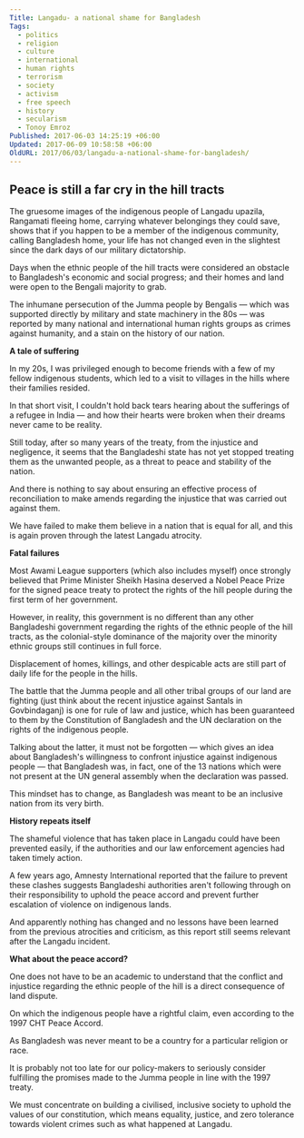```yaml
---
Title: Langadu- a national shame for Bangladesh
Tags:
  - politics
  - religion
  - culture
  - international
  - human rights
  - terrorism
  - society
  - activism
  - free speech
  - history
  - secularism
  - Tonoy Emroz
Published: 2017-06-03 14:25:19 +06:00
Updated: 2017-06-09 10:58:58 +06:00
OldURL: 2017/06/03/langadu-a-national-shame-for-bangladesh/
---
```


<h2 class="excerpt FBIA">Peace is still a far cry in the hill tracts</h2>
<div class="fb-quote fb_iframe_widget"></div>
<div class="text">
<p class="p1">The gruesome images of the indigenous people of Langadu upazila, Rangamati fleeing home, carrying whatever belongings they could save, shows that if you happen to be a member of the indigenous community, calling Bangladesh home, your life has not changed even in the slightest since the dark days of our military dictatorship.</p>
<p class="p3">Days when the ethnic people of the hill tracts were considered an obstacle to Bangladesh's economic and social progress; and their homes and land were open to the Bengali majority to grab.</p>
<p class="p3">The inhumane persecution of the Jumma people by Bengalis — which was supported directly by military and state machinery in the 80s — was reported by many national and international human rights groups as crimes against humanity, and a stain on the history of our nation.</p>
<p class="p4"><b>A tale of suffering</b></p>
<p class="p2">In my 20s, I was privileged enough to become friends with a few of my fellow indigenous students, which led to a visit to villages in the hills where their families resided.</p>
<p class="p3">In that short visit, I couldn't hold back tears hearing about the sufferings of a refugee in India — and how their hearts were broken when their dreams never came to be reality.</p>
<p class="p3">Still today, after so many years of the treaty, from the injustice and negligence, it seems that the Bangladeshi state has not yet stopped treating them as the unwanted people, as a threat to peace and stability of the nation.</p>
<p class="p3">And there is nothing to say about ensuring an effective process of reconciliation to make amends regarding the injustice that was carried out against them.</p>
<p class="p3">We have failed to make them believe in a nation that is equal for all, and this is again proven through the latest Langadu atrocity.</p>
<p class="p4"><b>Fatal failures</b></p>

<div class="fb-quote fb_iframe_widget"></div>
<p class="p2">Most Awami League supporters (which also includes myself) once strongly believed that Prime Minister Sheikh Hasina deserved a Nobel Peace Prize for the signed peace treaty to protect the rights of the hill people during the first term of her government.</p>
<p class="p3">However, in reality, this government is no different than any other Bangladeshi government regarding the rights of the ethnic people of the hill tracts, as the colonial-style dominance of the majority over the minority ethnic groups still continues in full force.</p>
<p class="p3">Displacement of homes, killings, and other despicable acts are still part of daily life for the people in the hills.</p>
<p class="p3">The battle that the Jumma people and all other tribal groups of our land are fighting (just think about the recent injustice against Santals in Govbindaganj) is one for rule of law and justice, which has been guaranteed to them by the Constitution of Bangladesh and the UN declaration on the rights of the indigenous people.</p>
<p class="p3">Talking about the latter, it must not be forgotten — which gives an idea about Bangladesh's willingness to confront injustice against indigenous people — that Bangladesh was, in fact, one of the 13 nations which were not present at the UN general assembly when the declaration was passed.</p>
<p class="p3">This mindset has to change, as Bangladesh was meant to be an inclusive nation from its very birth.</p>
<p class="p4"><b>History repeats itself</b></p>
<p class="p2">The shameful violence that has taken place in Langadu could have been prevented easily, if the authorities and our law enforcement agencies had taken timely action.</p>
<p class="p3">A few years ago, Amnesty International reported that the failure to prevent these clashes suggests Bangladeshi authorities aren't following through on their responsibility to uphold the peace accord and prevent further escalation of violence on indigenous lands.</p>
<p class="p3">And apparently nothing has changed and no lessons have been learned from the previous atrocities and criticism, as this report still seems relevant after the Langadu incident.</p>
<p class="p4"><b>What about the peace accord?</b></p>
<p class="p2">One does not have to be an academic to understand that the conflict and injustice regarding the ethnic people of the hill is a direct consequence of land dispute.</p>
<p class="p3">On which the indigenous people have a rightful claim, even according to the 1997 CHT Peace Accord.</p>
<p class="p3">As Bangladesh was never meant to be a country for a particular religion or race.</p>
<p class="p3">It is probably not too late for our policy-makers to seriously consider fulfilling the promises made to the Jumma people in line with the 1997 treaty.</p>
<p class="p3">We must concentrate on building a civilised, inclusive society to uphold the values of our constitution, which means equality, justice, and zero tolerance towards violent crimes such as what happened at Langadu.</p>

</div>
